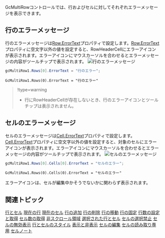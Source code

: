 GcMultiRowコントロールでは、行およびセルに対してそれぞれエラーメッセージを表示できます。

## 行のエラーメッセージ

行のエラーメッセージは[Row.ErrorText](gcdocsite__documentlink?toc-item-id=e331e003-d37a-4317-ad48-5a22bb340704)プロパティで設定します。[Row.ErrorText](gcdocsite__documentlink?toc-item-id=e331e003-d37a-4317-ad48-5a22bb340704)プロパティに空文字以外の値を設定すると、RowHeaderCellにエラーアイコンが表示されます。エラーアイコンにマウスカーソルを合わせるとエラーメッセージの内容がツールチップで表示されます。
![行のエラーメッセージ](/DOCUMENT_SITE_LINK_PREFIX_HERE/document-site-files/images/f148c511-6e98-4b55-9904-150a375d5825/images/userguide/rowcell_errorinfo_rowerroricon.png)
```csharp
gcMultiRow1.Rows[0].ErrorText = "行のエラー";
```

```vbnet
GcMultiRow1.Rows(0).ErrorText = "行のエラー"
```
> !type=warning
>
> * 行にRowHeaderCellが存在しないとき、行のエラーアイコンとツールチップは表示されません。

## セルのエラーメッセージ

セルのエラーメッセージは[Cell.ErrorText](gcdocsite__documentlink?toc-item-id=a1331cc5-9962-40ba-98ac-906217a17695)プロパティで設定します。[Cell.ErrorText](gcdocsite__documentlink?toc-item-id=a1331cc5-9962-40ba-98ac-906217a17695)プロパティに空文字以外の値を設定すると、対象のセルにエラーアイコンが表示されます。エラーアイコンにマウスカーソルを合わせるとエラーメッセージの内容がツールチップで表示されます。
![セルのエラーメッセージ](/DOCUMENT_SITE_LINK_PREFIX_HERE/document-site-files/images/f148c511-6e98-4b55-9904-150a375d5825/images/userguide/rowcell_errorinfo_cellerroricon.png)
```csharp
gcMultiRow1.Rows[0].Cells[0].ErrorText = "セルのエラー";
```

```vbnet
GcMultiRow1.Rows(0).Cells(0).ErrorText = "セルのエラー"
```
エラーアイコンは、セルが編集中かそうでないかに関わらず表示されます。

## 関連トピック

[行とセル](gcdocsite__documentlink?toc-item-id=324fb6a9-dfd4-47c6-a50b-e5d6a733482c)
[現在の行](gcdocsite__documentlink?toc-item-id=7b0ccaf9-9a5f-4a5f-8213-ad223b742c47)
[現在のセル](gcdocsite__documentlink?toc-item-id=6a3e5e39-1e55-4d17-92f8-f98e089d50d6)
[行の追加](gcdocsite__documentlink?toc-item-id=6a5f283a-fdc8-42fa-af13-1298526d1974)
[行の削除](gcdocsite__documentlink?toc-item-id=722f1dee-d553-42d5-8c58-5f9c89e3edb3)
[行の移動](gcdocsite__documentlink?toc-item-id=bec8974f-59e4-439e-8bff-62e0068fc64c)
[行の固定](gcdocsite__documentlink?toc-item-id=6bd87f6c-4ec6-4996-ad1b-90a1ea751ff6)
[行数の設定と取得](gcdocsite__documentlink?toc-item-id=7f09d5fd-1715-4c72-bd9a-9d59f7302ae2)
[セル数の取得](gcdocsite__documentlink?toc-item-id=b2694627-470d-4dc7-8892-0e1a86a847b6)
[非スクロール領域](gcdocsite__documentlink?toc-item-id=9c2ffa5b-afc7-4e48-a7dd-8ea7ed014357)
[選択された行とセル](gcdocsite__documentlink?toc-item-id=34eab7a7-4714-49ae-b8df-7afa70750da1)
[セルの選択禁止](gcdocsite__documentlink?toc-item-id=44b1d9b5-a649-4d0d-b686-4884fcfd887a)
[セルの無効表示](gcdocsite__documentlink?toc-item-id=8fdf67b2-a648-40ce-b095-ca253fa79ad2)
[行とセルのスタイル](gcdocsite__documentlink?toc-item-id=35fe0c78-93bb-4048-8b2d-3e76d5c4a46d)
[表示と非表示](gcdocsite__documentlink?toc-item-id=740237fd-48df-4acb-bf6e-e927ba73941e)
[セルの編集](gcdocsite__documentlink?toc-item-id=9c3197b6-f2e2-4c66-9f4e-03d277a8c087)
[セルの読み取り専用](gcdocsite__documentlink?toc-item-id=3aed4939-b469-4405-a52a-e07d9aff2327)
[セルノート](gcdocsite__documentlink?toc-item-id=ecd20ea8-d990-4308-9bfc-e55491f0c3ee)